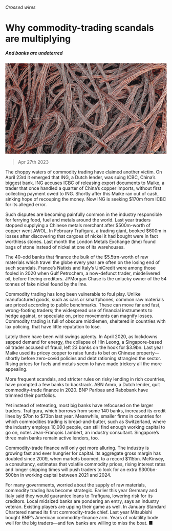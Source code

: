 ###### Crossed wires

# Why commodity-trading scandals are multiplying 

##### And banks are undeterred 

![image](images/20230429_FNP002.jpg) 

> Apr 27th 2023 

The choppy waters of commodity trading have claimed another victim. On April 23rd it emerged that ING, a Dutch lender, was suing ICBC, China’s biggest bank. ING accuses ICBC of releasing export documents to Maike, a trader that once handled a quarter of China’s copper imports, without first collecting payment owed to ING. Shortly after this Maike ran out of cash, sinking hope of recouping the money. Now ING is seeking $170m from ICBC for its alleged error. 

Such disputes are becoming painfully common in the industry responsible for ferrying food, fuel and metals around the world. Last year traders stopped supplying a Chinese metals merchant after $500m-worth of copper went AWOL. In February Trafigura, a trading giant, booked $600m in losses after discovering that cargoes of nickel it had bought were in fact worthless stones. Last month the London Metals Exchange (lme) found bags of stone instead of nickel at one of its warehouses. 

The 40-odd banks that finance the bulk of the $5.5trn-worth of raw materials which travel the globe every year are often on the losing end of such scandals. France’s Natixis and Italy’s UniCredit were among those fooled in 2020 when Gulf Petrochem, a now-defunct trader, misdelivered oil, before fleeing creditors. JPMorgan Chase is the unlucky owner of the 54 tonnes of fake nickel found by the lme. 

Commodity trading has long been vulnerable to foul play. Unlike manufactured goods, such as cars or smartphones, common raw materials are priced according to public benchmarks. These can move far and fast, wrong-footing traders; the widespread use of financial instruments to hedge against, or speculate on, price movements can magnify losses. Commodity trading is full of obscure middlemen, sheltered in countries with lax policing, that have little reputation to lose. 

Lately there have been wild swings aplenty. In April 2020, as lockdowns sapped demand for energy, the collapse of Hin Leong, a Singapore-based oil trader accused of fraud, left 23 banks on the hook for $3.9bn. Last year Maike used its pricey copper to raise funds to bet on Chinese property—shortly before zero-covid policies and debt rationing strangled the sector. Rising prices for fuels and metals seem to have made trickery all the more appealing. 

More frequent scandals, and stricter rules on risky lending in rich countries, have prompted a few banks to backtrack. ABN Amro, a Dutch lender, quit commodity-trade finance in 2020. BNP Paribas and Rabobank have trimmed their portfolios. 

Yet instead of retreating, most big banks have refocused on the larger traders. Trafigura, which borrows from some 140 banks, increased its credit lines by $7bn to $73bn last year. Meanwhile, smaller firms in countries for which commodities trading is bread-and-butter, such as Switzerland, where the industry employs 10,000 people, can still find enough working capital to go on, notes Jean-François Lambert, an industry consultant. Singapore’s three main banks remain active lenders, too. 

Commodity-trade finance will only get more alluring. The industry is growing fast and ever hungrier for capital. Its aggregate gross margin has doubled since 2009, when markets boomed, to a record $115bn. McKinsey, a consultancy, estimates that volatile commodity prices, rising interest rates and longer shipping times will push traders to look for an extra $300bn-500bn in working capital between 2021 and 2024. 

For many governments, worried about the supply of raw materials, commodity trading has become strategic. Earlier this year Germany and Italy said they would guarantee loans to Trafigura, lowering risk for its creditors. Local midsized banks are pondering an entry, says an industry veteran. Existing players are upping their game as well. In January Standard Chartered named its first commodity-trade chief. Last year Mitsubishi bought BNP’s American commodity-finance arm. Years of volatility bode well for the big traders—and few banks are willing to miss the boat. ■


